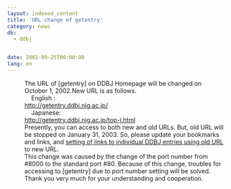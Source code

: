 ```yaml
---
layout: indexed_content
title: 'URL change of getentry'
category: news
db:
  - ddbj


date: 2002-09-25T00:00:00
lang: en
---
```


<dd>The URL of [getentry] on DDBJ Homepage will be changed on October 1, 2002.New URL is as follows.<br>
<dd>    English :<br> <a href="http://getentry.ddbj.nig.ac.jp/">http://getentry.ddbj.nig.ac.jp/</a><br>
<dd>    Japanese:<br> <a href="http://getentry.ddbj.nig.ac.jp/top-j.html">http://getentry.ddbj.nig.ac.jp/top-j.html</a><br>
<dd>Presently, you can access to both new and old URLs. But, old URL will be stopped on January 31, 2003. So, please update your bookmarks and links, and <a href="/ddbjnew/createlinks-e.html">setting of links to individual DDBJ entries using old URL</a> to new URL.<br>
<dd>This change was caused by the change of the port number from #8000 to the standard port #80. Because of this change, troubles for accessing to [getentry] due to port number setting will be solved.<br>
<dd>Thank you very much for your understanding and cooperation.</dd>
</dd>
</dd>
</dd>
</dd>
</dd>
